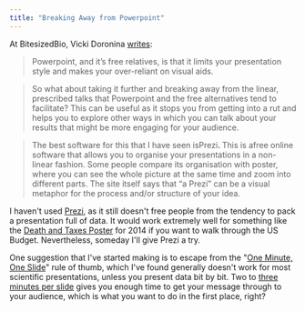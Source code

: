 ```yaml
---
title: "Breaking Away from Powerpoint"
---
```


At BitesizedBio, Vicki Doronina [writes](http://bitesizebio.com/articles/science-presentiations-powerpoint-alternatives-prezi/):

> Powerpoint, and it’s free relatives, is that it limits your presentation style and makes your over-reliant on visual aids. 


> So what about taking it further and breaking away from the linear,  prescribed talks that Powerpoint and the free alternatives tend to  facilitate? This can be useful as it stops you from getting into a rut  and helps you to explore other ways in which you can talk about your  results that might be more engaging for your audience.


> The best software for this that I have seen isPrezi<b>. </b>This  is afree online software that allows you to organise your  presentations in a non-linear fashion. Some people compare its  organisation with poster, where you can see the whole picture at the  same time and zoom into different parts. The site itself says that “a  Prezi” can be a visual metaphor for the process and/or structure of your  idea.

I haven't used [Prezi](http://prezi.com/), as it still doesn't free people from the tendency to pack a presentation full of data. It would work extremely well for something like the [Death and Taxes Poster](http://www.timeplots.com/products/death-and-taxes-poster-2014) for 2014 if you want to walk through the US Budget. Nevertheless, someday I'll give Prezi a try. 

One suggestion that I've started making is to escape from the "[One Minute, One Slide](http://www.asha.org/Events/convention/PowerPoint-Do-s-and-Don-ts/)" rule of thumb, which I've found generally doesn't work for most scientific presentations, unless you present data bit by bit. Two to [three minutes per slide](http://www.prdaily.com/Main/Articles/The_5_most_common_PowerPoint_mistakes_11244.aspx) gives you enough time to get your message through to your audience, which is what you want to do in the first place, right?
